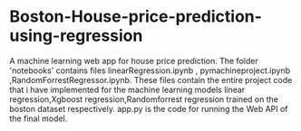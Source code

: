 # Boston-House-price-prediction-using-regression
A machine learning web app for house price prediction.
The folder 'notebooks' contains files linearRegression.ipynb , pymachineproject.ipynb ,RandomForrestRegressor.ipynb.
These files contain the entire project code that i have implemented for the machine learning models linear regression,Xgboost regression,Randomforrest regression trained on the boston dataset respectively.
app.py is the code for running the Web API of the final model.
